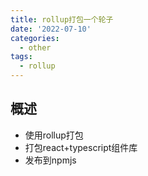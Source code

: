```yaml
---
title: rollup打包一个轮子
date: '2022-07-10'
categories:
  - other
tags:
  - rollup
---
```

## 概述
- 使用rollup打包
- 打包react+typescript组件库
- 发布到npmjs
